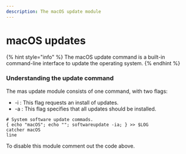 ```yaml
---
description: The macOS update module
---
```


# macOS updates

{% hint style="info" %}
The macOS update command is a built-in command-line interface to update the operating system.
{% endhint %}

### Understanding the update command

The mas update module consists of one command, with two flags:

* -i : This flag requests an install of updates.
* -a : This flag specifies that all updates should be installed.

```text
# System software update commads.
{ echo "macOS"; echo ""; softwareupdate -ia; } >> $LOG
catcher macOS
line
```

To disable this module comment out the code above.

